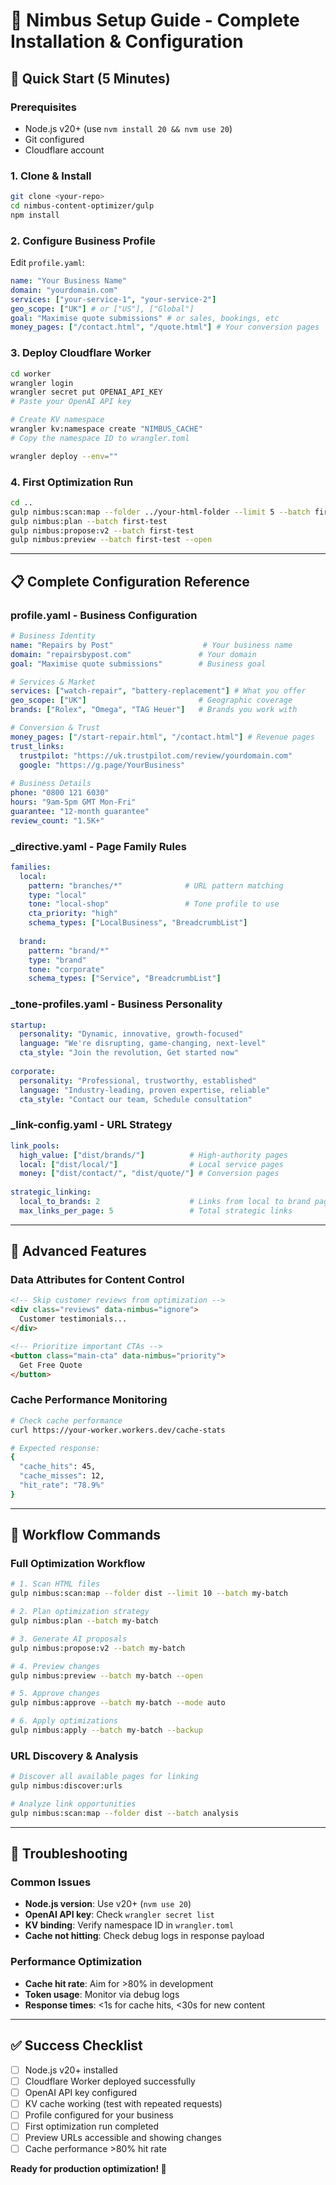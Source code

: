 # 🚀 Nimbus Setup Guide - Complete Installation & Configuration

## 🎯 **Quick Start (5 Minutes)**

### **Prerequisites**
- Node.js v20+ (use `nvm install 20 && nvm use 20`)
- Git configured
- Cloudflare account

### **1. Clone & Install**
```bash
git clone <your-repo>
cd nimbus-content-optimizer/gulp
npm install
```

### **2. Configure Business Profile**
Edit `profile.yaml`:
```yaml
name: "Your Business Name"
domain: "yourdomain.com" 
services: ["your-service-1", "your-service-2"]
geo_scope: ["UK"] # or ["US"], ["Global"]
goal: "Maximise quote submissions" # or sales, bookings, etc
money_pages: ["/contact.html", "/quote.html"] # Your conversion pages
```

### **3. Deploy Cloudflare Worker**
```bash
cd worker
wrangler login
wrangler secret put OPENAI_API_KEY
# Paste your OpenAI API key

# Create KV namespace
wrangler kv:namespace create "NIMBUS_CACHE"
# Copy the namespace ID to wrangler.toml

wrangler deploy --env=""
```

### **4. First Optimization Run**
```bash
cd ..
gulp nimbus:scan:map --folder ../your-html-folder --limit 5 --batch first-test
gulp nimbus:plan --batch first-test
gulp nimbus:propose:v2 --batch first-test
gulp nimbus:preview --batch first-test --open
```

---

## 📋 **Complete Configuration Reference**

### **profile.yaml - Business Configuration**
```yaml
# Business Identity
name: "Repairs by Post"                    # Your business name
domain: "repairsbypost.com"               # Your domain
goal: "Maximise quote submissions"        # Business goal

# Services & Market
services: ["watch-repair", "battery-replacement"] # What you offer
geo_scope: ["UK"]                         # Geographic coverage
brands: ["Rolex", "Omega", "TAG Heuer"]   # Brands you work with

# Conversion & Trust
money_pages: ["/start-repair.html", "/contact.html"] # Revenue pages
trust_links:
  trustpilot: "https://uk.trustpilot.com/review/yourdomain.com"
  google: "https://g.page/YourBusiness"
  
# Business Details  
phone: "0800 121 6030"
hours: "9am-5pm GMT Mon-Fri"
guarantee: "12-month guarantee"
review_count: "1.5K+"
```

### **_directive.yaml - Page Family Rules**
```yaml
families:
  local:
    pattern: "branches/*"              # URL pattern matching
    type: "local" 
    tone: "local-shop"                 # Tone profile to use
    cta_priority: "high"
    schema_types: ["LocalBusiness", "BreadcrumbList"]
    
  brand:
    pattern: "brand/*"
    type: "brand"
    tone: "corporate"
    schema_types: ["Service", "BreadcrumbList"]
```

### **_tone-profiles.yaml - Business Personality**
```yaml
startup:
  personality: "Dynamic, innovative, growth-focused"
  language: "We're disrupting, game-changing, next-level"
  cta_style: "Join the revolution, Get started now"
  
corporate:
  personality: "Professional, trustworthy, established"  
  language: "Industry-leading, proven expertise, reliable"
  cta_style: "Contact our team, Schedule consultation"
```

### **_link-config.yaml - URL Strategy**
```yaml
link_pools:
  high_value: ["dist/brands/"]          # High-authority pages
  local: ["dist/local/"]                # Local service pages
  money: ["dist/contact/", "dist/quote/"] # Conversion pages
  
strategic_linking:
  local_to_brands: 2                    # Links from local to brand pages
  max_links_per_page: 5                 # Total strategic links
```

---

## 🔧 **Advanced Features**

### **Data Attributes for Content Control**
```html
<!-- Skip customer reviews from optimization -->
<div class="reviews" data-nimbus="ignore">
  Customer testimonials...
</div>

<!-- Prioritize important CTAs -->
<button class="main-cta" data-nimbus="priority">
  Get Free Quote
</button>
```

### **Cache Performance Monitoring**
```bash
# Check cache performance
curl https://your-worker.workers.dev/cache-stats

# Expected response:
{
  "cache_hits": 45,
  "cache_misses": 12, 
  "hit_rate": "78.9%"
}
```

---

## 🎯 **Workflow Commands**

### **Full Optimization Workflow**
```bash
# 1. Scan HTML files
gulp nimbus:scan:map --folder dist --limit 10 --batch my-batch

# 2. Plan optimization strategy  
gulp nimbus:plan --batch my-batch

# 3. Generate AI proposals
gulp nimbus:propose:v2 --batch my-batch

# 4. Preview changes
gulp nimbus:preview --batch my-batch --open

# 5. Approve changes
gulp nimbus:approve --batch my-batch --mode auto

# 6. Apply optimizations
gulp nimbus:apply --batch my-batch --backup
```

### **URL Discovery & Analysis**
```bash
# Discover all available pages for linking
gulp nimbus:discover:urls

# Analyze link opportunities
gulp nimbus:scan:map --folder dist --batch analysis
```

---

## 🚨 **Troubleshooting**

### **Common Issues**
- **Node.js version**: Use v20+ (`nvm use 20`)
- **OpenAI API key**: Check `wrangler secret list`
- **KV binding**: Verify namespace ID in `wrangler.toml`
- **Cache not hitting**: Check debug logs in response payload

### **Performance Optimization**
- **Cache hit rate**: Aim for >80% in development
- **Token usage**: Monitor via debug logs
- **Response times**: <1s for cache hits, <30s for new content

---

## ✅ **Success Checklist**

- [ ] Node.js v20+ installed
- [ ] Cloudflare Worker deployed successfully  
- [ ] OpenAI API key configured
- [ ] KV cache working (test with repeated requests)
- [ ] Profile configured for your business
- [ ] First optimization run completed
- [ ] Preview URLs accessible and showing changes
- [ ] Cache performance >80% hit rate

**Ready for production optimization! 🎉**
